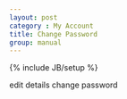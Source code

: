 ```yaml
---
layout: post
category : My Account
title: Change Password
group: manual
---
```

{% include JB/setup %}

edit details
change password
